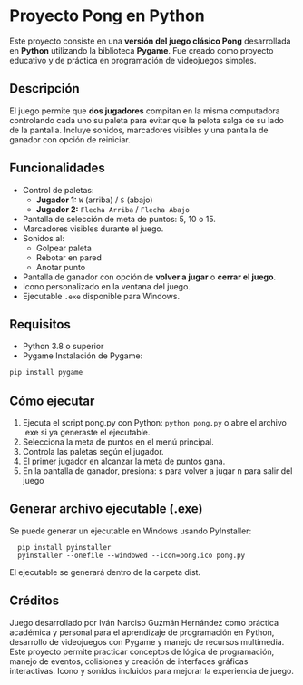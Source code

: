 # Proyecto Pong en Python
Este proyecto consiste en una **versión del juego clásico Pong** desarrollada en **Python** utilizando la biblioteca **Pygame**. Fue creado como proyecto educativo y de práctica en programación de videojuegos simples.

## Descripción
El juego permite que **dos jugadores** compitan en la misma computadora controlando cada uno su paleta para evitar que la pelota salga de su lado de la pantalla. Incluye sonidos, marcadores visibles y una pantalla de ganador con opción de reiniciar.

## Funcionalidades
- Control de paletas:
  - **Jugador 1:** `W` (arriba) / `S` (abajo)
  - **Jugador 2:** `Flecha Arriba` / `Flecha Abajo`
- Pantalla de selección de meta de puntos: 5, 10 o 15.
- Marcadores visibles durante el juego.
- Sonidos al:
  - Golpear paleta
  - Rebotar en pared
  - Anotar punto
- Pantalla de ganador con opción de **volver a jugar** o **cerrar el juego**.
- Icono personalizado en la ventana del juego.
- Ejecutable `.exe` disponible para Windows.

## Requisitos
- Python 3.8 o superior
- Pygame
Instalación de Pygame:

```bash
pip install pygame
```

## Cómo ejecutar
1. Ejecuta el script pong.py con Python: ``` python pong.py ``` o abre el archivo .exe si ya generaste el ejecutable.
2. Selecciona la meta de puntos en el menú principal.
3. Controla las paletas según el jugador.
4. El primer jugador en alcanzar la meta de puntos gana.
5. En la pantalla de ganador, presiona:
    s para volver a jugar
    n para salir del juego

## Generar archivo ejecutable (.exe)
Se puede generar un ejecutable en Windows usando PyInstaller:
```
  pip install pyinstaller
  pyinstaller --onefile --windowed --icon=pong.ico pong.py
```
El ejecutable se generará dentro de la carpeta dist.

## Créditos
Juego desarrollado por Iván Narciso Guzmán Hernández como práctica académica y personal para el aprendizaje de programación en Python, desarrollo de videojuegos con Pygame y manejo de recursos multimedia. Este proyecto permite practicar conceptos de lógica de programación, manejo de eventos, colisiones y creación de interfaces gráficas interactivas.
Icono y sonidos incluidos para mejorar la experiencia de juego.

